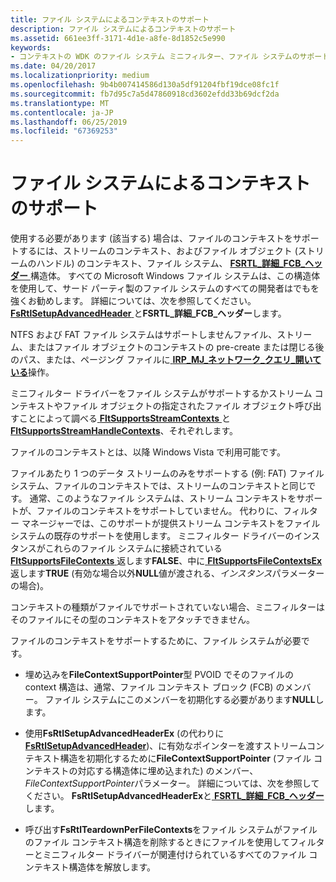 ```yaml
---
title: ファイル システムによるコンテキストのサポート
description: ファイル システムによるコンテキストのサポート
ms.assetid: 661ee3ff-3171-4d1e-a8fe-8d1852c5e990
keywords:
- コンテキストの WDK のファイル システム ミニフィルター、ファイル システムのサポートします。
ms.date: 04/20/2017
ms.localizationpriority: medium
ms.openlocfilehash: 9b4b007414586d130a5df91204fbf19dce08fc1f
ms.sourcegitcommit: fb7d95c7a5d47860918cd3602efdd33b69dcf2da
ms.translationtype: MT
ms.contentlocale: ja-JP
ms.lasthandoff: 06/25/2019
ms.locfileid: "67369253"
---
```

# <a name="file-system-support-for-contexts"></a>ファイル システムによるコンテキストのサポート

使用する必要があります (該当する) 場合は、ファイルのコンテキストをサポートするには、ストリームのコンテキスト、およびファイル オブジェクト (ストリームのハンドル) のコンテキスト、ファイル システム、 [ **FSRTL\_詳細\_FCB\_ヘッダー** ](https://docs.microsoft.com/windows-hardware/drivers/ddi/content/ntifs/ns-ntifs-_fsrtl_advanced_fcb_header)構造体。 すべての Microsoft Windows ファイル システムは、この構造体を使用して、サード パーティ製のファイル システムのすべての開発者はでもを強くお勧めします。 詳細については、次を参照してください。 [ **FsRtlSetupAdvancedHeader** ](https://msdn.microsoft.com/library/windows/hardware/ff547257)と**FSRTL\_詳細\_FCB\_ヘッダー**します。

NTFS および FAT ファイル システムはサポートしませんファイル、ストリーム、またはファイル オブジェクトのコンテキストの pre-create または閉じる後のパス、または、ページング ファイルに[ **IRP\_MJ\_ネットワーク\_クエリ\_開いている**](https://docs.microsoft.com/windows-hardware/drivers/ifs/flt-parameters-for-irp-mj-network-query-open)操作。

ミニフィルター ドライバーをファイル システムがサポートするかストリーム コンテキストやファイル オブジェクトの指定されたファイル オブジェクト呼び出すことによって調べる[ **FltSupportsStreamContexts** ](https://docs.microsoft.com/windows-hardware/drivers/ddi/content/fltkernel/nf-fltkernel-fltsupportsstreamcontexts)と[ **FltSupportsStreamHandleContexts**](https://docs.microsoft.com/windows-hardware/drivers/ddi/content/fltkernel/nf-fltkernel-fltsupportsstreamhandlecontexts)、それぞれします。

ファイルのコンテキストとは、以降 Windows Vista で利用可能です。

ファイルあたり 1 つのデータ ストリームのみをサポートする (例: FAT) ファイル システム、ファイルのコンテキストでは、ストリームのコンテキストと同じです。 通常、このようなファイル システムは、ストリーム コンテキストをサポートが、ファイルのコンテキストをサポートしていません。 代わりに、フィルター マネージャーでは、このサポートが提供ストリーム コンテキストをファイル システムの既存のサポートを使用します。 ミニフィルター ドライバーのインスタンスがこれらのファイル システムに接続されている[ **FltSupportsFileContexts** ](https://docs.microsoft.com/windows-hardware/drivers/ddi/content/fltkernel/nf-fltkernel-fltsupportsfilecontexts)返します**FALSE**、中に[ **FltSupportsFileContextsEx** ](https://docs.microsoft.com/windows-hardware/drivers/ddi/content/fltkernel/nf-fltkernel-fltsupportsfilecontextsex)返します**TRUE** (有効な場合以外**NULL**値が渡される、*インスタンス*パラメーターの場合)。

コンテキストの種類がファイルでサポートされていない場合、ミニフィルターはそのファイルにその型のコンテキストをアタッチできません。

ファイルのコンテキストをサポートするために、ファイル システムが必要です。

* 埋め込みを**FileContextSupportPointer**型 PVOID でそのファイルの context 構造は、通常、ファイル コンテキスト ブロック (FCB) のメンバー。 ファイル システムにこのメンバーを初期化する必要があります**NULL**します。

* 使用**FsRtlSetupAdvancedHeaderEx** (の代わりに[ **FsRtlSetupAdvancedHeader**](https://msdn.microsoft.com/library/windows/hardware/ff547257))、に有効なポインターを渡すストリームコンテキスト構造を初期化するために**FileContextSupportPointer** (ファイル コンテキストの対応する構造体に埋め込まれた) のメンバー、 *FileContextSupportPointer*パラメーター。 詳細については、次を参照してください。 **FsRtlSetupAdvancedHeaderEx**と[ **FSRTL\_詳細\_FCB\_ヘッダー**](https://docs.microsoft.com/windows-hardware/drivers/ddi/content/ntifs/ns-ntifs-_fsrtl_advanced_fcb_header)します。

* 呼び出す**FsRtlTeardownPerFileContexts**をファイル システムがファイルのファイル コンテキスト構造を削除するときにファイルを使用してフィルターとミニフィルター ドライバーが関連付けられているすべてのファイル コンテキスト構造体を解放します。